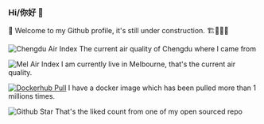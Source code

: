 ### Hi/你好 👋

🔭  Welcome to my Github profile, it's still under construction. 🏗🚧👷‍♂️

<!--
**wahyd4/wahyd4** is a ✨ _special_ ✨ repository because its `README.md` (this file) appears on your GitHub profile.

Here are some ideas to get you started:

- 🔭 I’m currently working on ...
- 🌱 I’m currently learning ...
- 👯 I’m looking to collaborate on ...
- 🤔 I’m looking for help with ...
- 💬 Ask me about ...
- 📫 How to reach me: ...
- 😄 Pronouns: ...
- ⚡ Fun fact: ...
-->

![Chengdu Air Index](https://badge.home.toozhao.com/svg/chengdu) The current air quality of Chengdu where I came from

![Mel Air Index](https://badge.home.toozhao.com/svg/mel) I am currently live in Melbourne, that's the current air quality.

[![Dockerhub Pull](https://badge.home.toozhao.com/svg/dockerhub)](https://github.com/wahyd4/aria2-ariang-docker) I have a docker image which has been pulled more than 1 millions times.

![Github Star](https://badge.home.toozhao.com/svg/github) That's the liked count from one of my open sourced repo

